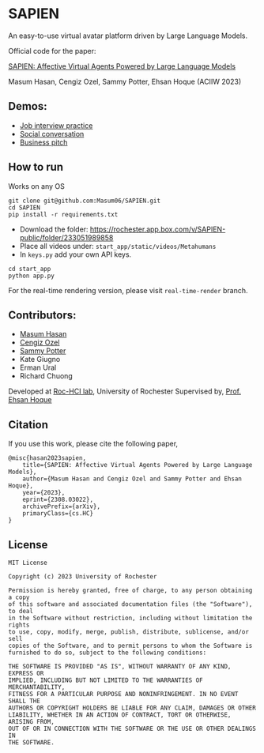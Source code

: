 # SAPIEN

An easy-to-use virtual avatar platform driven by Large Language Models.

Official code for the paper:

[SAPIEN: Affective Virtual Agents Powered by Large Language Models](https://arxiv.org/abs/2308.03022) 

Masum Hasan, Cengiz Ozel, Sammy Potter, Ehsan Hoque (ACIIW 2023) 


## Demos:
- [Job interview practice](https://www.youtube.com/watch?v=FrV3-n9DbYc)
- [Social conversation](https://www.youtube.com/watch?v=PzWH-5MVJE4)
- [Business pitch](https://www.youtube.com/watch?v=jTgPEXVyn9g)


## How to run

Works on any OS

```
git clone git@github.com:Masum06/SAPIEN.git
cd SAPIEN
pip install -r requirements.txt
```

- Download the folder: https://rochester.app.box.com/v/SAPIEN-public/folder/233051989858
- Place all videos under: `start_app/static/videos/Metahumans`
- In `keys.py` add your own API keys.
  
```
cd start_app
python app.py
```

For the real-time rendering version, please visit `real-time-render` branch.

## Contributors:
- [Masum Hasan](https://masumhasan.net/)
- [Cengiz Ozel](https://www.cengizozel.com/)
- [Sammy Potter](https://sammypotter.com/)
- Kate Giugno
- Erman Ural
- Richard Chuong

Developed at [Roc-HCI lab](https://roc-hci.com/), University of Rochester
Supervised by, [Prof. Ehsan Hoque](https://hoques.com/)

## Citation
If you use this work, please cite the following paper,

```
@misc{hasan2023sapien,
    title={SAPIEN: Affective Virtual Agents Powered by Large Language Models}, 
    author={Masum Hasan and Cengiz Ozel and Sammy Potter and Ehsan Hoque},
    year={2023},
    eprint={2308.03022},
    archivePrefix={arXiv},
    primaryClass={cs.HC}
}
```

## License

```
MIT License

Copyright (c) 2023 University of Rochester

Permission is hereby granted, free of charge, to any person obtaining a copy
of this software and associated documentation files (the "Software"), to deal
in the Software without restriction, including without limitation the rights
to use, copy, modify, merge, publish, distribute, sublicense, and/or sell
copies of the Software, and to permit persons to whom the Software is
furnished to do so, subject to the following conditions:

THE SOFTWARE IS PROVIDED "AS IS", WITHOUT WARRANTY OF ANY KIND, EXPRESS OR
IMPLIED, INCLUDING BUT NOT LIMITED TO THE WARRANTIES OF MERCHANTABILITY,
FITNESS FOR A PARTICULAR PURPOSE AND NONINFRINGEMENT. IN NO EVENT SHALL THE
AUTHORS OR COPYRIGHT HOLDERS BE LIABLE FOR ANY CLAIM, DAMAGES OR OTHER
LIABILITY, WHETHER IN AN ACTION OF CONTRACT, TORT OR OTHERWISE, ARISING FROM,
OUT OF OR IN CONNECTION WITH THE SOFTWARE OR THE USE OR OTHER DEALINGS IN 
THE SOFTWARE.
```
